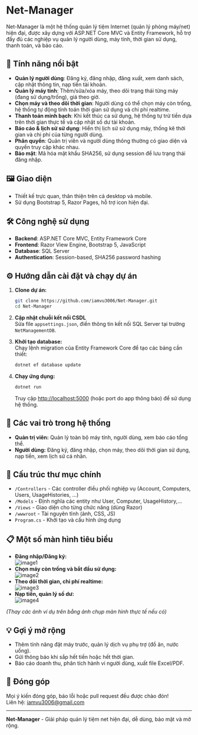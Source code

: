 # Net-Manager

Net-Manager là một hệ thống quản lý tiệm Internet (quản lý phòng máy/net) hiện đại, được xây dựng với ASP.NET Core MVC và Entity Framework, hỗ trợ đầy đủ các nghiệp vụ quản lý người dùng, máy tính, thời gian sử dụng, thanh toán, và báo cáo.

## 🚀 Tính năng nổi bật

- **Quản lý người dùng**: Đăng ký, đăng nhập, đăng xuất, xem danh sách, cập nhật thông tin, nạp tiền tài khoản.
- **Quản lý máy tính**: Thêm/sửa/xóa máy, theo dõi trạng thái từng máy (đang sử dụng/trống), giá theo giờ.
- **Chọn máy và theo dõi thời gian**: Người dùng có thể chọn máy còn trống, hệ thống tự động tính toán thời gian sử dụng và chi phí realtime.
- **Thanh toán minh bạch**: Khi kết thúc ca sử dụng, hệ thống tự trừ tiền dựa trên thời gian thực tế và cập nhật số dư tài khoản.
- **Báo cáo & lịch sử sử dụng**: Hiển thị lịch sử sử dụng máy, thống kê thời gian và chi phí của từng người dùng.
- **Phân quyền**: Quản trị viên và người dùng thông thường có giao diện và quyền truy cập khác nhau.
- **Bảo mật**: Mã hóa mật khẩu SHA256, sử dụng session để lưu trạng thái đăng nhập.

## 🖼️ Giao diện

- Thiết kế trực quan, thân thiện trên cả desktop và mobile.
- Sử dụng Bootstrap 5, Razor Pages, hỗ trợ icon hiện đại.

## 🛠️ Công nghệ sử dụng

- **Backend**: ASP.NET Core MVC, Entity Framework Core
- **Frontend**: Razor View Engine, Bootstrap 5, JavaScript
- **Database**: SQL Server
- **Authentication**: Session-based, SHA256 password hashing

## ⚙️ Hướng dẫn cài đặt và chạy dự án

1. **Clone dự án:**
   ```bash
   git clone https://github.com/iamvu3006/Net-Manager.git
   cd Net-Manager
   ```

2. **Cập nhật chuỗi kết nối CSDL**  
   Sửa file `appsettings.json`, điền thông tin kết nối SQL Server tại trường `NetManagementDB`.

3. **Khởi tạo database:**  
   Chạy lệnh migration của Entity Framework Core để tạo các bảng cần thiết:
   ```bash
   dotnet ef database update
   ```

4. **Chạy ứng dụng:**
   ```bash
   dotnet run
   ```
   Truy cập [http://localhost:5000](http://localhost:5000) (hoặc port do app thông báo) để sử dụng hệ thống.

## 👤 Các vai trò trong hệ thống

- **Quản trị viên:** Quản lý toàn bộ máy tính, người dùng, xem báo cáo tổng thể.
- **Người dùng:** Đăng ký, đăng nhập, chọn máy, theo dõi thời gian sử dụng, nạp tiền, xem lịch sử cá nhân.

## 📂 Cấu trúc thư mục chính

- `/Controllers` - Các controller điều phối nghiệp vụ (Account, Computers, Users, UsageHistories, ...)
- `/Models` - Định nghĩa các entity như User, Computer, UsageHistory,...
- `/Views` - Giao diện cho từng chức năng (dùng Razor)
- `/wwwroot` - Tài nguyên tĩnh (ảnh, CSS, JS)
- `Program.cs` - Khởi tạo và cấu hình ứng dụng

## 📋 Một số màn hình tiêu biểu

- **Đăng nhập/Đăng ký:**  
  ![image1](image1)
- **Chọn máy còn trống và bắt đầu sử dụng:**  
  ![image2](image2)
- **Theo dõi thời gian, chi phí realtime:**  
  ![image3](image3)
- **Nạp tiền, quản lý số dư:**  
  ![image4](image4)

*(Thay các ảnh ví dụ trên bằng ảnh chụp màn hình thực tế nếu có)*

## 💡 Gợi ý mở rộng

- Thêm tính năng đặt máy trước, quản lý dịch vụ phụ trợ (đồ ăn, nước uống).
- Gửi thông báo khi sắp hết tiền hoặc hết thời gian.
- Báo cáo doanh thu, phân tích hành vi người dùng, xuất file Excel/PDF.

## 📝 Đóng góp

Mọi ý kiến đóng góp, báo lỗi hoặc pull request đều được chào đón!  
Liên hệ: [iamvu3006@gmail.com](mailto:iamvu3006@gmail.com)

---

**Net-Manager** - Giải pháp quản lý tiệm net hiện đại, dễ dùng, bảo mật và mở rộng.
